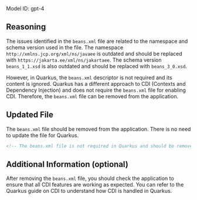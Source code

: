 Model ID: gpt-4
## Reasoning

The issues identified in the `beans.xml` file are related to the namespace and schema version used in the file. The namespace `http://xmlns.jcp.org/xml/ns/javaee` is outdated and should be replaced with `https://jakarta.ee/xml/ns/jakartaee`. The schema version `beans_1_1.xsd` is also outdated and should be replaced with `beans_3_0.xsd`.

However, in Quarkus, the `beans.xml` descriptor is not required and its content is ignored. Quarkus has a different approach to CDI (Contexts and Dependency Injection) and does not require the `beans.xml` file for enabling CDI. Therefore, the `beans.xml` file can be removed from the application.

## Updated File

The `beans.xml` file should be removed from the application. There is no need to update the file for Quarkus.

```xml
<!-- The beans.xml file is not required in Quarkus and should be removed from the application. -->
```

## Additional Information (optional)

After removing the `beans.xml` file, you should check the application to ensure that all CDI features are working as expected. You can refer to the Quarkus guide on CDI to understand how CDI is handled in Quarkus.